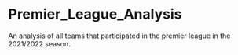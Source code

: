# Premier_League_Analysis
An analysis of all teams that participated in the premier league in the 2021/2022 season.
